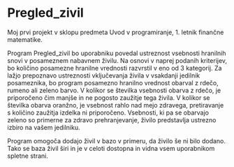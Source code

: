 # Pregled_zivil

Moj prvi projekt v sklopu predmeta Uvod v programiranje, 1. letnik finančne matematike.

Program Pregled_zivil bo uporabniku povedal ustreznost vsebnosti hranilnih snovi v posameznem nabavnem živilu. Na osnovi v naprej podanih kriterijev, bo količino posamezne hranilne vrednosti razvrstil v eno od 3 kategorij. Za lažjo prepoznavo ustreznosti vključevanja živila  v vsakdanji jedilnik posameznika, bo program posamezno hranilno vrednost obarval z rdečo, rumeno ali zeleno barvo. V kolikor se številka vsebnosti obarva z rdečo, je priporočeno čim manjše in ne pogosto zaužitje tega živila. V kolikor se številka obarva oranžno, je vsebnost rahlo nad mejo zdravega, pretiravanje s količino zaužitja izdelka ni priporočeno. Vsebnosti, ki pa se obarvajo zeleno so primerne za zdravo prehranjevanje, živilo predstavlja ustrezno izbiro na vašem jedilniku. 
          
Program omogoča  dodajo živil v bazo v primeru, da živilo še ni bilo dodano. Tako se baza živil širi in je v celoti dostopna in vidna vsem uporabnikom spletne strani. 



